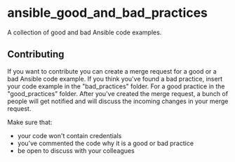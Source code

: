 # ansible_good_and_bad_practices

A collection of good and bad Ansible code examples.
## Contributing

If you want to contribute you can create a merge request for a good or a bad Ansible code example. If you think you've found a bad practice, insert your code example in the "bad_practices" folder. For a good practice in the "good_practices" folder. After you've created the merge request, a bunch of people will get notified and will discuss the incoming changes in your merge request.

Make sure that:
- your code won't contain credentials
- you've commented the code why it is a good or bad practice
- be open to discuss with your colleagues
